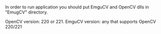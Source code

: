 In order to run application you should put EmguCV and OpenCV dlls in "EmugCV" directory.

OpenCV version: 220 or 221.
EmguCV version: any that supports OpenCV 220/221

